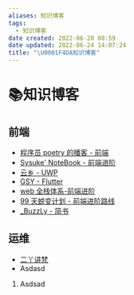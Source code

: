 ```yaml
---
aliases: 知识博客
tags:
  - 知识博客
date created: 2022-06-20 08:59
date updated: 2022-06-24 14:07:24
title: "\U0001F4DA知识博客"
---
```


# 📚知识博客

## 前端

- [程序员 poetry 的播客 - 前端](https://blog.poetries.top/)
- [Sysuke' NoteBook - 前端进阶](https://www.sysuke.com/)
- [云乡 - UWP](https://blog.richasy.cn/)
- [GSY - Flutter](https://guoshuyu.cn/home/index/)
- [web 全栈体系-前端进阶](https://hejialianghe.gitee.io/)
- [99 天蜕变计划 - 前端进阶路线](https://www.wolai.com/josephxia/v52Md9nQq48c7PcfEDj9N1)
- [_BuzzLy - 简书](https://www.jianshu.com/u/80978765c815)

## 运维

- [二丫讲梵](https://wiki.eryajf.net/)
- Asdasd
1. Asdsad
